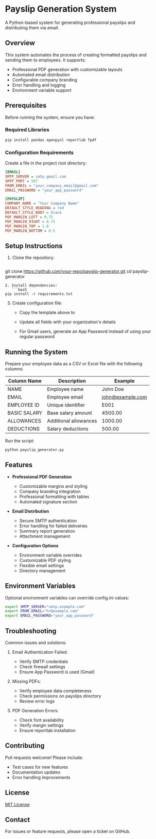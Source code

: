 # Payslip Generation System

A Python-based system for generating professional payslips and distributing them via email.

## Overview

This system automates the process of creating formatted payslips and sending them to employees. It supports:

* Professional PDF generation with customizable layouts
* Automated email distribution
* Configurable company branding
* Error handling and logging
* Environment variable support

## Prerequisites

Before running the system, ensure you have:

### Required Libraries

```bash
pip install pandas openpyxl reportlab fpdf
```

### Configuration Requirements

Create a 
 file in the project root directory:

```ini
[EMAIL]
SMTP_SERVER = smtp.gmail.com
SMTP_PORT = 587
FROM_EMAIL = "your_company_email@gmail.com"
EMAIL_PASSWORD = "your_app_password"

[PAYSLIP]
COMPANY_NAME = "Your Company Name"
DEFAULT_STYLE_HEADING = red
DEFAULT_STYLE_BODY = black
PDF_MARGIN_LEFT = 0.75
PDF_MARGIN_RIGHT = 0.75
PDF_MARGIN_TOP = 1.0
PDF_MARGIN_BOTTOM = 0.5
```

## Setup Instructions

1. Clone the repository:
   ```bash
git clone https://github.com/your-repo/payslip-generator.git
cd payslip-generator
```
2. Install dependencies:
   ```bash
pip install -r requirements.txt
```
3. Create configuration file:
   - Copy the template above to 

   - Update all fields with your organization's details
   - For Gmail users, generate an App Password instead of using your regular password

## Running the System

Prepare your employee data as a CSV or Excel file with the following columns:

| Column Name | Description | Example |
|-------------|-------------|---------|
| NAME        | Employee name | John Doe |
| EMAIL       | Employee email | john@example.com |
| EMPLOYEE ID | Unique identifier | E001 |
| BASIC SALARY | Base salary amount | 4500.00 |
| ALLOWANCES  | Additional allowances | 1000.00 |
| DEDUCTIONS  | Salary deductions | 500.00 |

Run the script:
```bash
python payslip_generator.py
```

## Features

* **Professional PDF Generation**
  - Customizable margins and styling
  - Company branding integration
  - Professional formatting with tables
  - Automated signature section

* **Email Distribution**
  - Secure SMTP authentication
  - Error handling for failed deliveries
  - Summary report generation
  - Attachment management

* **Configuration Options**
  - Environment variable overrides
  - Customizable PDF styling
  - Flexible email settings
  - Directory management

## Environment Variables

Optional environment variables can override config.ini values:

```bash
export SMTP_SERVER="smtp.example.com"
export FROM_EMAIL="hr@example.com"
export EMAIL_PASSWORD="your_app_password"
```

## Troubleshooting

Common issues and solutions:

1. Email Authentication Failed:
   - Verify SMTP credentials
   - Check firewall settings
   - Ensure App Password is used (Gmail)

2. Missing PDFs:
   - Verify employee data completeness
   - Check permissions on payslips directory
   - Review error logs

3. PDF Generation Errors:
   - Check font availability
   - Verify margin settings
   - Ensure reportlab installation

## Contributing

Pull requests welcome! Please include:
- Test cases for new features
- Documentation updates
- Error handling improvements

## License

[MIT License](LICENSE.md)

## Contact

For issues or feature requests, please open a ticket on GitHub.
